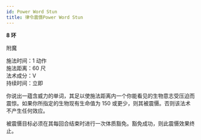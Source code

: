 ```yaml
---
id: Power Word Stun
title: 律令震慑Power Word Stun
---
```


**8 环**

附魔

施法时间：1 动作  
施法距离：60 尺  
法术成分：V  
持续时间：立即

你说出一蕴含威力的单词，其足以使施法距离内一个你能看见的生物意志受压迫而震惊。如果你所指定的生物现有生命值为 150 或更少，则其被震慑。否则该法术不产生任何效应。

被震慑目标必须在其每回合结束时进行一次体质豁免。豁免成功，则此震慑效果终止。
